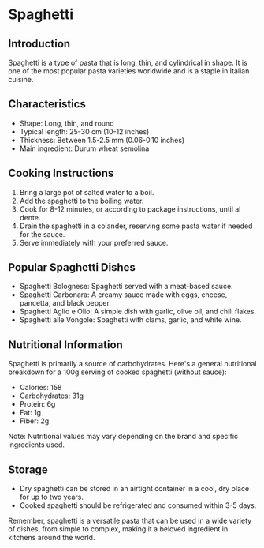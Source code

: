 # Spaghetti

## Introduction

Spaghetti is a type of pasta that is long, thin, and cylindrical in shape. It is one of the most popular pasta varieties worldwide and is a staple in Italian cuisine.

## Characteristics

- Shape: Long, thin, and round
- Typical length: 25-30 cm (10-12 inches)
- Thickness: Between 1.5-2.5 mm (0.06-0.10 inches)
- Main ingredient: Durum wheat semolina

## Cooking Instructions

1. Bring a large pot of salted water to a boil.
2. Add the spaghetti to the boiling water.
3. Cook for 8-12 minutes, or according to package instructions, until al dente.
4. Drain the spaghetti in a colander, reserving some pasta water if needed for the sauce.
5. Serve immediately with your preferred sauce.

## Popular Spaghetti Dishes

- Spaghetti Bolognese: Spaghetti served with a meat-based sauce.
- Spaghetti Carbonara: A creamy sauce made with eggs, cheese, pancetta, and black pepper.
- Spaghetti Aglio e Olio: A simple dish with garlic, olive oil, and chili flakes.
- Spaghetti alle Vongole: Spaghetti with clams, garlic, and white wine.

## Nutritional Information

Spaghetti is primarily a source of carbohydrates. Here's a general nutritional breakdown for a 100g serving of cooked spaghetti (without sauce):

- Calories: 158
- Carbohydrates: 31g
- Protein: 6g
- Fat: 1g
- Fiber: 2g

Note: Nutritional values may vary depending on the brand and specific ingredients used.

## Storage

- Dry spaghetti can be stored in an airtight container in a cool, dry place for up to two years.
- Cooked spaghetti should be refrigerated and consumed within 3-5 days.

Remember, spaghetti is a versatile pasta that can be used in a wide variety of dishes, from simple to complex, making it a beloved ingredient in kitchens around the world.